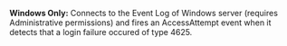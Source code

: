 **Windows Only:** Connects to the Event Log of Windows server (requires Administrative permissions) and fires an AccessAttempt event when it detects
that a login failure occured of type 4625.
